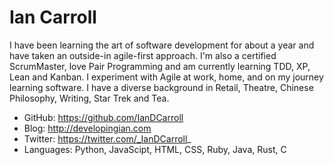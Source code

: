 # Ian Carroll

I have been learning the art of software development for about a year and have taken an outside-in agile-first approach. I'm also a certified ScrumMaster, love Pair Programming and am currently learning TDD, XP, Lean and Kanban. I experiment with Agile at work, home, and on my journey learning software. I have a diverse background in Retail, Theatre, Chinese Philosophy, Writing, Star Trek and Tea.

- GitHub: https://github.com/IanDCarroll
- Blog: http://developingian.com
- Twitter: https://twitter.com/_IanDCarroll_
- Languages: Python, JavaScipt, HTML, CSS, Ruby, Java, Rust, C
